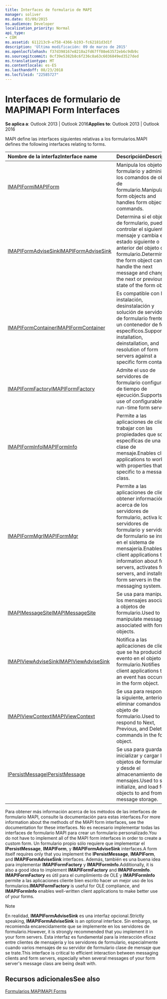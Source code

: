 ```yaml
---
title: Interfaces de formulario de MAPI
manager: soliver
ms.date: 03/09/2015
ms.audience: Developer
localization_priority: Normal
api_type:
- COM
ms.assetid: 611213c9-e758-4366-b193-fc62181d3d1f
description: 'Última modificación: 09 de marzo de 2015'
ms.openlocfilehash: f37d398167e8210a2fd67ff08e63572eb6c9db9c
ms.sourcegitcommit: 0cf39e5382b8c6f236c8a63c6036849ed3527ded
ms.translationtype: MT
ms.contentlocale: es-ES
ms.lasthandoff: 08/23/2018
ms.locfileid: "22585727"
---
```

# <a name="mapi-form-interfaces"></a><span data-ttu-id="56111-103">Interfaces de formulario de MAPI</span><span class="sxs-lookup"><span data-stu-id="56111-103">MAPI Form Interfaces</span></span>

  
  
<span data-ttu-id="56111-104">**Se aplica a**: Outlook 2013 | Outlook 2016</span><span class="sxs-lookup"><span data-stu-id="56111-104">**Applies to**: Outlook 2013 | Outlook 2016</span></span> 
  
<span data-ttu-id="56111-105">MAPI define las interfaces siguientes relativas a los formularios.</span><span class="sxs-lookup"><span data-stu-id="56111-105">MAPI defines the following interfaces relating to forms.</span></span>
  
|<span data-ttu-id="56111-106">**Nombre de la interfaz**</span><span class="sxs-lookup"><span data-stu-id="56111-106">**Interface name**</span></span>|<span data-ttu-id="56111-107">**Descripción**</span><span class="sxs-lookup"><span data-stu-id="56111-107">**Description**</span></span>|
|:-----|:-----|
|[<span data-ttu-id="56111-108">IMAPIForm</span><span class="sxs-lookup"><span data-stu-id="56111-108">IMAPIForm</span></span>](imapiformiunknown.md) <br/> |<span data-ttu-id="56111-109">Manipula los objetos formulario y administra los comandos de objeto de formulario.</span><span class="sxs-lookup"><span data-stu-id="56111-109">Manipulates form objects and handles form object commands.</span></span>  <br/> |
|[<span data-ttu-id="56111-110">IMAPIFormAdviseSink</span><span class="sxs-lookup"><span data-stu-id="56111-110">IMAPIFormAdviseSink</span></span>](imapiformadvisesinkiunknown.md) <br/> |<span data-ttu-id="56111-111">Determina si el objeto de formulario, puede controlar el siguiente mensaje y cambia el estado siguiente o anterior del objeto de formulario.</span><span class="sxs-lookup"><span data-stu-id="56111-111">Determines if the form object can handle the next message and changes the next or previous state of the form object.</span></span>  <br/> |
|[<span data-ttu-id="56111-112">IMAPIFormContainer</span><span class="sxs-lookup"><span data-stu-id="56111-112">IMAPIFormContainer</span></span>](imapiformcontaineriunknown.md) <br/> |<span data-ttu-id="56111-113">Es compatible con la instalación, desinstalación y solución de servidores de formulario frente a un contenedor de forma específicos.</span><span class="sxs-lookup"><span data-stu-id="56111-113">Supports installation, deinstallation, and resolution of form servers against a specific form container.</span></span>  <br/> |
|[<span data-ttu-id="56111-114">IMAPIFormFactory</span><span class="sxs-lookup"><span data-stu-id="56111-114">IMAPIFormFactory</span></span>](imapiformfactoryiunknown.md) <br/> |<span data-ttu-id="56111-115">Admite el uso de servidores de formulario configurable de tiempo de ejecución.</span><span class="sxs-lookup"><span data-stu-id="56111-115">Supports the use of configurable run-time form servers.</span></span>  <br/> |
|[<span data-ttu-id="56111-116">IMAPIFormInfo</span><span class="sxs-lookup"><span data-stu-id="56111-116">IMAPIFormInfo</span></span>](imapiforminfoimapiprop.md) <br/> |<span data-ttu-id="56111-117">Permite a las aplicaciones de cliente trabajar con las propiedades que son específicas de una clase de mensaje.</span><span class="sxs-lookup"><span data-stu-id="56111-117">Enables client applications to work with properties that are specific to a message class.</span></span>  <br/> |
|[<span data-ttu-id="56111-118">IMAPIFormMgr</span><span class="sxs-lookup"><span data-stu-id="56111-118">IMAPIFormMgr</span></span>](imapiformmgriunknown.md) <br/> |<span data-ttu-id="56111-119">Permite a las aplicaciones de cliente obtener información acerca de los servidores de formulario, activa los servidores de formulario y servidores de formulario se instala en el sistema de mensajería.</span><span class="sxs-lookup"><span data-stu-id="56111-119">Enables client applications to get information about form servers, activates form servers, and installs form servers in the messaging system.</span></span>  <br/> |
|[<span data-ttu-id="56111-120">IMAPIMessageSite</span><span class="sxs-lookup"><span data-stu-id="56111-120">IMAPIMessageSite</span></span>](imapimessagesiteiunknown.md) <br/> |<span data-ttu-id="56111-121">Se usa para manipular los mensajes asociados a objetos de formulario.</span><span class="sxs-lookup"><span data-stu-id="56111-121">Used to manipulate messages associated with form objects.</span></span>  <br/> |
|[<span data-ttu-id="56111-122">IMAPIViewAdviseSink</span><span class="sxs-lookup"><span data-stu-id="56111-122">IMAPIViewAdviseSink</span></span>](imapiviewadvisesinkiunknown.md) <br/> |<span data-ttu-id="56111-123">Notifica a las aplicaciones de cliente que se ha producido un evento en el objeto de formulario.</span><span class="sxs-lookup"><span data-stu-id="56111-123">Notifies client applications that an event has occurred in the form object.</span></span>  <br/> |
|[<span data-ttu-id="56111-124">IMAPIViewContext</span><span class="sxs-lookup"><span data-stu-id="56111-124">IMAPIViewContext</span></span>](imapiviewcontextiunknown.md) <br/> |<span data-ttu-id="56111-125">Se usa para responder a la siguiente, anterior y eliminar comandos en el objeto de formulario.</span><span class="sxs-lookup"><span data-stu-id="56111-125">Used to respond to Next, Previous, and Delete commands in the form object.</span></span>  <br/> |
|[<span data-ttu-id="56111-126">IPersistMessage</span><span class="sxs-lookup"><span data-stu-id="56111-126">IPersistMessage</span></span>](ipersistmessageiunknown.md) <br/> |<span data-ttu-id="56111-127">Se usa para guardar, inicializar y cargar los objetos de formulario a y desde el almacenamiento de mensajes.</span><span class="sxs-lookup"><span data-stu-id="56111-127">Used to save, initialize, and load form objects to and from message storage.</span></span>  <br/> |
   
<span data-ttu-id="56111-128">Para obtener más información acerca de los métodos de las interfaces de formulario MAPI, consulte la documentación para estas interfaces.</span><span class="sxs-lookup"><span data-stu-id="56111-128">For more information about the methods of the MAPI form interfaces, see the documentation for these interfaces.</span></span> <span data-ttu-id="56111-129">No es necesario implementar todas las interfaces de formulario MAPI para crear un formulario personalizado.</span><span class="sxs-lookup"><span data-stu-id="56111-129">You do not have to implement all of the MAPI form interfaces in order to create a custom form.</span></span> <span data-ttu-id="56111-130">Un formulario propio sólo requiere que implementar el **IPersistMessage**, **IMAPIForm**, y **IMAPIFormAdviseSink** interfaces.</span><span class="sxs-lookup"><span data-stu-id="56111-130">A form itself requires only that you implement the **IPersistMessage**, **IMAPIForm**, and **IMAPIFormAdviseSink** interfaces.</span></span> <span data-ttu-id="56111-131">Además, también es una buena idea para implementar **IMAPIFormFactory** y **IMAPIFormInfo**.</span><span class="sxs-lookup"><span data-stu-id="56111-131">Additionally, it is also a good idea to implement **IMAPIFormFactory** and **IMAPIFormInfo**.</span></span> <span data-ttu-id="56111-132">**IMAPIFormFactory** es útil para el cumplimiento de OLE y **IMAPIFormInfo** permite a las aplicaciones cliente bien escrito hacer un mejor uso de los formularios.</span><span class="sxs-lookup"><span data-stu-id="56111-132">**IMAPIFormFactory** is useful for OLE compliance, and **IMAPIFormInfo** enables well-written client applications to make better use of your forms.</span></span> 
  
> [!NOTE]
> <span data-ttu-id="56111-133">En realidad, **IMAPIFormAdviseSink** es una interfaz opcional.</span><span class="sxs-lookup"><span data-stu-id="56111-133">Strictly speaking, **IMAPIFormAdviseSink** is an optional interface.</span></span> <span data-ttu-id="56111-134">Sin embargo, se recomienda encarecidamente que se implemente en los servidores de formulario.</span><span class="sxs-lookup"><span data-stu-id="56111-134">However, it is strongly recommended that you implement it in your form servers.</span></span> <span data-ttu-id="56111-135">Esta interfaz es fundamental para la interacción eficaz entre clientes de mensajería y los servidores de formulario, especialmente cuando varios mensajes de su servidor de formulario clase de mensaje que se trate.</span><span class="sxs-lookup"><span data-stu-id="56111-135">This interface is critical to efficient interaction between messaging clients and form servers, especially when several messages of your form server's message class are being dealt with.</span></span> 
  
## <a name="see-also"></a><span data-ttu-id="56111-136">Recursos adicionales</span><span class="sxs-lookup"><span data-stu-id="56111-136">See also</span></span>



[<span data-ttu-id="56111-137">Formularios MAPI</span><span class="sxs-lookup"><span data-stu-id="56111-137">MAPI Forms</span></span>](mapi-forms.md)

